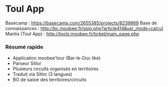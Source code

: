 # Toul App

Basecamp : https://basecamp.com/2655385/projects/8239869
Base de connaissances : http://bc.moobee.fr/spip.php?article414&var_mode=calcul
Mantis (Toul App) : http://tools.moobee.fr/ticket/main_page.php

### Résumé rapide

- Application moobee'tour (Bar-le-Duc like)
- Parseur Sitlor
- Plusieurs circuits organisés en territoires
- Traduit via Sitlor (3 langues)
- BO de saisie des territoires/circuits
